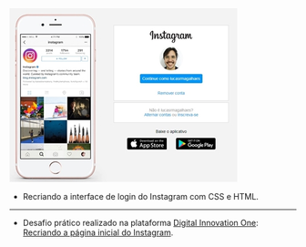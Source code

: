 [![Instagram CSS](https://github.com/lucasrmagalhaes/instagram-css/blob/master/img/capa.jpg "Instagram CSS")](https://lucasrmagalhaes.github.io/instagram-css/)
- Recriando a interface de login do Instagram com CSS e HTML.
------------
- Desafio prático realizado na plataforma [Digital Innovation One](https://web.digitalinnovation.one/home "Digital Innovation One"): [Recriando a página inicial do Instagram](https://web.digitalinnovation.one/lab/recriando-a-pagina-inicial-do-instagram/learning/35838848-f99e-473c-9201-816d046ebf12 "Recriando a página inicial do Instagram").
